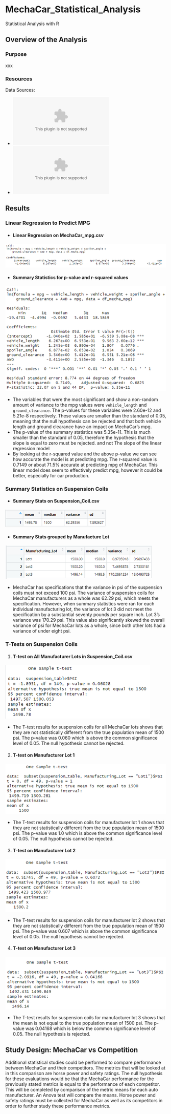 # MechaCar_Statistical_Analysis
Statistical Analysis with R

## Overview of the Analysis
### Purpose

xxx

### Resources

Data Sources: 
* ![MechaCar_mpg.csv](https://github.com/NikWalker/MechaCar_Statistical_Analysis/blob/547bc15c61f8afe97ac3959389f154641d01c2f0/Starter_Code/MechaCar_mpg.csv)    
* ![Suspension_Coil.csv](https://github.com/NikWalker/MechaCar_Statistical_Analysis/blob/547bc15c61f8afe97ac3959389f154641d01c2f0/Starter_Code/Suspension_Coil.csv)

## Results

### Linear Regression to Predict MPG



* #### Linear Regression on MechaCar_mpg.csv
![linear regression of mpg](Starter_Code/png/mpg_linear_regression.png)




* #### Summary Statistics for p-value and r-squared values
![mpg summary statistics](Starter_Code/png/mpg_summary_stats.png)


* The variables that were the most significant and show a non-random amount of variance to the mpg values were `vehicle_length` and `ground_clearance`. The p-values for these variables were 2.60e-12 and 5.21e-8 respectively. These values are smaller than the standard of 0.05, meaning that the null hypothesis can be rejected and that both vehicle length and ground clearance have an impact on MechaCar’s mpg. 
* The p-value of the summary statistics was 5.35e-11. This is much smaller than the standard of 0.05, therefore the hypothesis that the slope is equal to zero must be rejected.  and not The slope of the linear regression model 
* By looking at the r-squared value and the above p-value we can see how accurate the model is at predicting mpg. The r-squared value is 0.7149 or about 71.5% accurate at predicting mpg of MechaCar. This linear model does seem to effectively predict mpg, however it could be better, especially for car production. 



### Summary Statistics on Suspension Coils 



* #### Summary Stats on Suspension_Coil.csv
![psi summary](Starter_Code/png/psi_summary.png)




* #### Summary Stats grouped by Manufacture Lot
![psi summary by lot](https://github.com/NikWalker/MechaCar_Statistical_Analysis/blob/56fe6264602e0d5b766c3087d8076fdfa6701929/Starter_Code/png/summary_%20by_manufacturing_lot.png)


* MechaCar has specifications that the variance in psi of the suspension coils must not exceed 100 psi.  The variance of suspension coils for MechaCar manufacturers as a whole was 62.29 psi, which meets the specification. However, when summary statistics were ran for each individual manufacturing lot, the variance of lot 3 did not meet the specification by a substantial seventy pounds per square inch. Lot 3’s variance was 170.29 psi. This value also significantly skewed the overall variance of psi for MechaCar lots as a whole, since both other lots had a variance of under eight psi.


### T-Tests on Suspension Coils 



1. #### T-test on All Manufacturer Lots in Suspension_Coil.csv
![cluster_undersampling_accuracy](Starter_Code/png/all_lot_ttest.png)


* The T-test results for suspension coils for all MechaCar lots shows that they are not statistically different from the true population mean of 1500 psi. The p-value was 0.060 which is above the common significance level of 0.05. The null hypothesis cannot be rejected.



2. #### T-test on Manufacturer Lot 1
![lot one t test](Starter_Code/png/lot1_ttest.png)


* The T-test results for suspension coils for manufacturer lot 1 shows that they are not statistically different from the true population mean of 1500 psi. The p-value was 1.0 which is above the common significance level of 0.05. The null hypothesis cannot be rejected.



3. #### T-test on Manufacturer Lot 2
![lot two t test](Starter_Code/png/lot2_ttest.png)


* The T-test results for suspension coils for manufacturer lot 2 shows that they are not statistically different from the true population mean of 1500 psi. The p-value was 0.607 which is above the common significance level of 0.05. The null hypothesis cannot be rejected.



4. #### T-test on Manufacturer Lot 3
![lot three t test](Starter_Code/png/lot3_ttest.png)


* The T-test results for suspension coils for manufacturer lot 3 shows that the mean is not equal to the true population mean of 1500 psi. The p-value was 0.04168 which is below the common significance level of 0.05. The null hypothesis is rejected.



## Study Design: MechaCar vs Competition

Additional statistical studies could be performed to compare performance between MechaCar and their competitors. The metrics that will be looked at in this comparison are horse power and safety ratings. The null hypothesis for these evaluations would be that the MechaCar performance for the previously stated metrics is equal to the performance of each competitor. This will be completed by comparison of the metric means for each auto manufacturer. An Anova test will compare the means. Horse power and safety ratings must be collected for MechaCar as well as its competitors in order to further study these performance metrics. 
